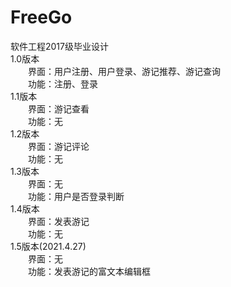 # FreeGo  
软件工程2017级毕业设计  
1.0版本  
&emsp;&emsp;界面：用户注册、用户登录、游记推荐、游记查询  
&emsp;&emsp;功能：注册、登录  
1.1版本  
&emsp;&emsp;界面：游记查看  
&emsp;&emsp;功能：无  
1.2版本  
&emsp;&emsp;界面：游记评论  
&emsp;&emsp;功能：无  
1.3版本  
&emsp;&emsp;界面：无  
&emsp;&emsp;功能：用户是否登录判断  
1.4版本  
&emsp;&emsp;界面：发表游记  
&emsp;&emsp;功能：无  
1.5版本(2021.4.27)  
&emsp;&emsp;界面：无  
&emsp;&emsp;功能：发表游记的富文本编辑框   
